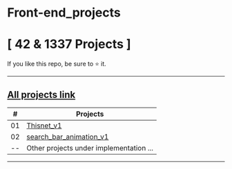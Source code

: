 # Front-end_projects

# [ 42 & 1337 Projects ]

If you like this repo, be sure to ⭐ it.

<hr>

## [All projects link](https://github.com/achnouri) 



|  #    | Projects                                                                                                                                   |
| ---   | -------------------------------------------------------------------------------------------------------------------------------------------|
|  01   | [Thisnet_v1](https://github.com/achnouri/Thisnet_simple_front-end_v1)                                                                | 
|  02   | [search_bar_animation_v1](https://github.com/achnouri/search_bar_animation_v1)                                                                |
|  --   | Other projects under implementation ...                                                                                                    |

<hr>
